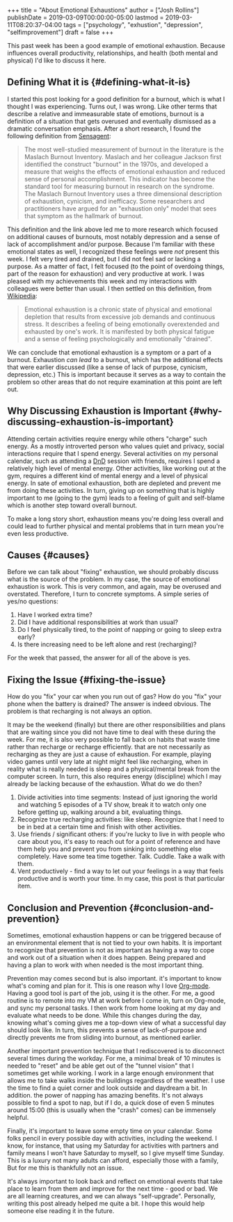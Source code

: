 +++
title = "About Emotional Exhaustions"
author = ["Josh Rollins"]
publishDate = 2019-03-09T00:00:00-05:00
lastmod = 2019-03-11T08:20:37-04:00
tags = ["psychology", "exhustion", "depression", "selfimprovement"]
draft = false
+++

This past week has been a good example of emotional exhaustion. Because influences overall productivity, relationships, and health (both mental and physical) I'd like to discuss it here.

<!--more-->


## Defining What it is {#defining-what-it-is}

I started this post looking for a good definition for a burnout, which is what I thought I was experiencing. Turns out, I was wrong. Like other terms that describe a relative and immeasurable state of emotions, burnout is a definition of a situation that gets overused and eventually dismissed as a dramatic conversation emphasis. After a short research, I found the following definition from [Sensagent](http://dictionary.sensagent.com/):

> The most well-studied measurement of burnout in the literature is the Maslach Burnout Inventory. Maslach and her colleague Jackson first identified the construct "burnout" in the 1970s, and developed a measure that weighs the effects of emotional exhaustion and reduced sense of personal accomplishment. This indicator has become the standard tool for measuring burnout in research on the syndrome. The Maslach Burnout Inventory uses a three dimensional description of exhaustion, cynicism, and inefficacy. Some researchers and practitioners have argued for an "exhaustion only" model that sees that symptom as the hallmark of burnout.

This definition and the link above led me to more research which focused on additional causes of burnouts, most notably depression and a sense of lack of accomplishment and/or purpose. Because I'm familiar with these emotional states as well, I recognized these feelings were _not_ present this week. I felt very tired and drained, but I did not feel sad or lacking a purpose. As a matter of fact, I felt focused (to the point of overdoing things, part of the reason for exhaustion) and very productive at work. I was pleased with my achievements this week and my interactions with colleagues were better than usual.
I then settled on this definition, from [Wikipedia](https://en.wikipedia.org/wiki/Emotional%5Fexhaustion):

> Emotional exhaustion is a chronic state of physical and emotional depletion that results from excessive job demands and continuous stress. It describes a feeling of being emotionally overextended and exhausted by one's work. It is manifested by both physical fatigue and a sense of feeling psychologically and emotionally "drained".

We can conclude that emotional exhaustion is a symptom or a part of a burnout. Exhaustion _can lead_ to a burnout, which has the additional effects that were earlier discussed (like a sense of lack of purpose, cynicism, depression, etc.) This is important because it serves as a way to contain the problem so other areas that do not require examination at this point are left out.


## Why Discussing Exhaustion is Important {#why-discussing-exhaustion-is-important}

Attending certain activities require energy while others "charge" such energy. As a mostly introverted person who values quiet and privacy, social interactions require that I spend energy. Several activities on my personal calendar, such as attending a [DnD](https://en.wikipedia.org/wiki/Dungeons%5F%2526%5FDragons) session with friends, requires I spend a relatively high level of mental energy. Other activities, like working out at the gym, requires a different kind of mental energy and a level of physical energy. In sate of emotional exhaustion, both are depleted and prevent me from doing these activities. In turn, giving up on something that is highly important to me (going to the gym) leads to a feeling of guilt and self-blame which is another step toward overall burnout.

To make a long story short, exhaustion means you're doing less overall and could lead to further physical and mental problems that in turn mean you're even less productive.


## Causes {#causes}

Before we can talk about "fixing" exhaustion, we should probably discuss what is the source of the problem. In my case, the source of emotional exhaustion is work. This is very common, and again, may be overused and overstated. Therefore, I turn to concrete symptoms. A simple series of yes/no questions:

1.  Have I worked extra time?
2.  Did I have additional responsibilities at work than usual?
3.  Do I feel physically tired, to the point of napping or going to sleep extra early?
4.  Is there increasing need to be left alone and rest (recharging)?

For the week that passed, the answer for all of the above is yes.


## Fixing the Issue {#fixing-the-issue}

How do you "fix" your car when you run out of gas? How do you "fix" your phone when the battery is drained? The answer is indeed obvious. The problem is that recharging is not always an option.

It may be the weekend (finally) but there are other responsibilities and plans that are waiting since you did not have time to deal with these during the week. For me, it is also very possible to fall back on habits that waste time rather than recharge or recharge efficiently. that are not necessarily as recharging as they are just a cause of exhaustion. For example, playing video games until very late at night might feel like recharging, when in reality what is really needed is sleep and a physical/mental break from the computer screen. In turn, this also requires energy (discipline) which I may already be lacking because of the exhaustion. What do we do then?

1.  Divide activities into time segments: Instead of just ignoring the world and watching 5 episodes of a TV show, break it to watch only one before getting up, walking around a bit, evaluating things.
2.  Recognize true recharging activities: like sleep. Recognize that I need to be in bed at a certain time and finish with other activities.
3.  Use friends / significant others: if you're lucky to live in with people who care about you, it's easy to reach out for a point of reference and have them help you and prevent you from sinking into something else completely. Have some tea time together. Talk. Cuddle. Take a walk with them.
4.  Vent productively - find a way to let out your feelings in a way that feels productive and is worth your time. In my case, this post is that particular item.


## Conclusion and Prevention {#conclusion-and-prevention}

Sometimes, emotional exhaustion happens or can be triggered because of an environmental element that is not tied to your own habits. It is important to recognize that prevention is not as important as having a way to cope and work out of a situation when it does happen. Being prepared and having a plan to work with when needed is the most important thing.

Prevention may comes second but is also important. it's important to know what's coming and plan for it. This is one reason why I love [Org-mode](https://en.wikipedia.org/wiki/Org-mode). Having a good tool is part of the job, using it is the other. For me, a good routine is to remote into my VM at work before I come in, turn on Org-mode, and sync my personal tasks. I then work from home looking at my day and evaluate what needs to be done. While this changes during the day, knowing what's coming gives me a top-down view of what a successful day should look like. In turn, this prevents a sense of lack-of-purpose and directly prevents me from sliding into burnout, as mentioned earlier.

Another important prevention technique that I rediscovered is to disconnect several times during the workday. For me, a minimal break of 10 minutes is needed to "reset" and be able get out of the "tunnel vision" that I sometimes get while working. I work in a large enough environment that allows me to take walks inside the buildings regardless of the weather. I use the time to find a quiet corner and look outside and daydream a bit. In addition. the power of napping has amazing benefits. It's not always possible to find a spot to nap, but if I do, a quick dose of even 5 minutes around 15:00 (this is usually when the "crash" comes) can be immensely helpful.

Finally, it's important to leave some empty time on your calendar. Some folks pencil in every possible day with activities, including the weekend. I know, for instance, that using my Saturday for activities with partners and family means I won't have Saturday to myself, so I give myself time Sunday. This is a luxury not many adults can afford, especially those with a family, But for me this is thankfully not an issue.

It's always important to look back and reflect on emotional events that take place to learn from them and improve for the next time - good or bad. We are all learning creatures, and we can always "self-upgrade". Personally, writing this post already helped me quite a bit. I hope this would help someone else reading it in the future.